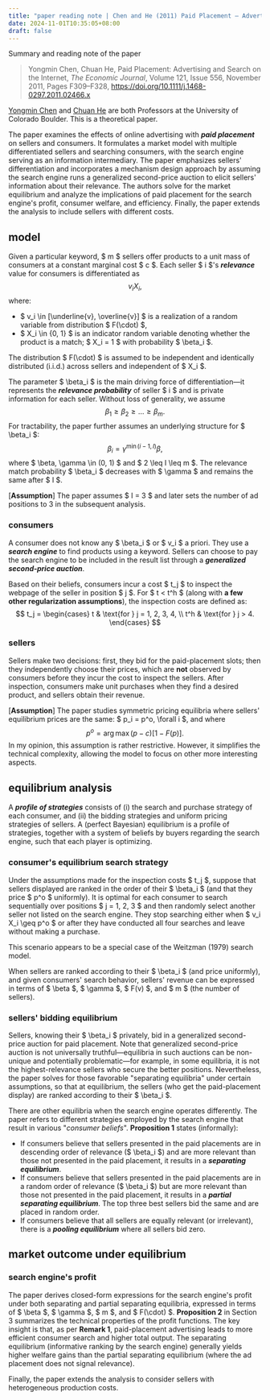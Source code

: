 ```yaml
---
title: "paper reading note | Chen and He (2011) Paid Placement — Advertising and Search on the Internet"
date: 2024-11-01T10:35:05+08:00
draft: false
---
```


Summary and reading note of the paper

> Yongmin Chen, Chuan He, Paid Placement: Advertising and Search on the Internet, *The Economic Journal*, Volume 121, Issue 556, November 2011, Pages F309–F328, https://doi.org/10.1111/j.1468-0297.2011.02466.x

[Yongmin Chen](https://www.colorado.edu/faculty/chen-yongmin/) and [Chuan He](https://www.colorado.edu/business/leeds-directory/faculty/chuan-he) are both Professors at the University of Colorado Boulder. This is a theoretical paper.

The paper examines the effects of online advertising with ***paid placement*** on sellers and consumers. It formulates a market model with multiple differentiated sellers and searching consumers, with the search engine serving as an information intermediary. The paper emphasizes sellers' differentiation and incorporates a mechanism design approach by assuming the search engine runs a generalized second-price auction to elicit sellers' information about their relevance. The authors solve for the market equilibrium and analyze the implications of paid placement for the search engine's profit, consumer welfare, and efficiency. Finally, the paper extends the analysis to include sellers with different costs.

## model

Given a particular keyword, $ m $ sellers offer products to a unit mass of consumers at a constant marginal cost $ c $. Each seller $ i $'s ***relevance*** value for consumers is differentiated as
$$
v_i X_i,
$$
where:

- $ v_i \in [\underline{v}, \overline{v}] $ is a realization of a random variable from distribution $ F(\cdot) $,
- $ X_i \in \{0, 1\} $ is an indicator random variable denoting whether the product is a match; $ X_i = 1 $ with probability $ \beta_i $.

The distribution $ F(\cdot) $ is assumed to be independent and identically distributed (i.i.d.) across sellers and independent of $ X_i $.

The parameter $ \beta_i $ is the main driving force of differentiation—it represents the ***relevance probability*** of seller $ i $ and is private information for each seller. Without loss of generality, we assume
$$
\beta_1 \geq \beta_2 \geq \ldots \geq \beta_m.
$$
For tractability, the paper further assumes an underlying structure for $ \beta_i $:
$$
\beta_i = \gamma^{\min(i - 1, I)} \beta,
$$
where $ \beta, \gamma \in (0, 1) $ and $ 2 \leq I \leq m $. The relevance match probability $ \beta_i $ decreases with $ \gamma $ and remains the same after $ I $.

[**Assumption**] The paper assumes $ I = 3 $ and later sets the number of ad positions to 3 in the subsequent analysis.

### consumers

A consumer does not know any $ \beta_i $ or $ v_i $ a priori. They use a ***search engine*** to find products using a keyword. Sellers can choose to pay the search engine to be included in the result list through a ***generalized second-price auction***.

Based on their beliefs, consumers incur a cost $ t_j $ to inspect the webpage of the seller in position $ j $. For $ t < t^h $ (along with **a few other regularization assumptions**), the inspection costs are defined as:
$$
t_j = \begin{cases}
t & \text{for } j = 1, 2, 3, 4, \\
t^h & \text{for } j > 4.
\end{cases}
$$

### sellers

Sellers make two decisions: first, they bid for the paid-placement slots; then they independently choose their prices, which are **not** observed by consumers before they incur the cost to inspect the sellers. After inspection, consumers make unit purchases when they find a desired product, and sellers obtain their revenue.

[**Assumption**] The paper studies symmetric pricing equilibria where sellers' equilibrium prices are the same: $ p_i = p^o, \forall i $, and where
$$
p^o = \arg \max (p - c)[1 - F(p)].
$$
In my opinion, this assumption is rather restrictive. However, it simplifies the technical complexity, allowing the model to focus on other more interesting aspects.

## equilibrium analysis

A ***profile of strategies*** consists of (i) the search and purchase strategy of each consumer, and (ii) the bidding strategies and uniform pricing strategies of sellers. A (perfect Bayesian) equilibrium is a profile of strategies, together with a system of beliefs by buyers regarding the search engine, such that each player is optimizing.

### consumer's equilibrium search strategy

Under the assumptions made for the inspection costs $ t_j $, suppose that sellers displayed are ranked in the order of their $ \beta_i $ (and that they price $ p^o $ uniformly). It is optimal for each consumer to search sequentially over positions $ j = 1, 2, 3 $ and then randomly select another seller not listed on the search engine. They stop searching either when $ v_i X_i \geq p^o $ or after they have conducted all four searches and leave without making a purchase.

This scenario appears to be a special case of the Weitzman (1979) search model.

When sellers are ranked according to their $ \beta_i $ (and price uniformly), and given consumers' search behavior, sellers' revenue can be expressed in terms of $ \beta $, $ \gamma $, $ F(v) $, and $ m $ (the number of sellers).

### sellers' bidding equilibrium

Sellers, knowing their $ \beta_i $ privately, bid in a generalized second-price auction for paid placement. Note that generalized second-price auction is not universally truthful—equilibria in such auctions can be non-unique and potentially problematic—for example, in some equilibria, it is not the highest-relevance sellers who secure the better positions. Nevertheless, the paper solves for those favorable "separating equilibria" under certain assumptions, so that at equilibrium, the sellers (who get the paid-placement display) are ranked according to their $ \beta_i $.

There are other equilibria when the search engine operates differently. The paper refers to different strategies employed by the search engine that result in various "*consumer beliefs*". **Proposition 1** states (informally):

- If consumers believe that sellers presented in the paid placements are in descending order of relevance ($ \beta_i $) and are more relevant than those not presented in the paid placement, it results in a ***separating equilibrium***.
- If consumers believe that sellers presented in the paid placements are in a random order of relevance ($ \beta_i $) but are more relevant than those not presented in the paid placement, it results in a ***partial separating equilibrium***. The top three best sellers bid the same and are placed in random order.
- If consumers believe that all sellers are equally relevant (or irrelevant), there is a ***pooling equilibrium*** where all sellers bid zero.

## market outcome under equilibrium

### search engine's profit

The paper derives closed-form expressions for the search engine's profit under both separating and partial separating equilibria, expressed in terms of $ \beta $, $ \gamma $, $ m $, and $ F(\cdot) $. **Proposition 2** in Section 3 summarizes the technical properties of the profit functions. The key insight is that, as per **Remark 1**, paid-placement advertising leads to more efficient consumer search and higher total output. The separating equilibrium (informative ranking by the search engine) generally yields higher welfare gains than the partial separating equilibrium (where the ad placement does not signal relevance).

Finally, the paper extends the analysis to consider sellers with heterogeneous production costs.
